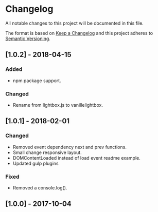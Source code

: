 # Changelog
All notable changes to this project will be documented in this file.

The format is based on [Keep a Changelog](http://keepachangelog.com/en/1.0.0/)
and this project adheres to [Semantic Versioning](http://semver.org/spec/v2.0.0.html).

## [1.0.2] - 2018-04-15
### Added
- npm package support.

### Changed
- Rename from lightbox.js to vanillelightbox.

## [1.0.1] - 2018-02-01
### Changed
- Removed event dependency next and prev functions.
- Small change responsive layout.
- DOMContentLoaded instead of load event readme example.
- Updated gulp plugins

### Fixed
- Removed a console.log().

## [1.0.0] - 2017-10-04